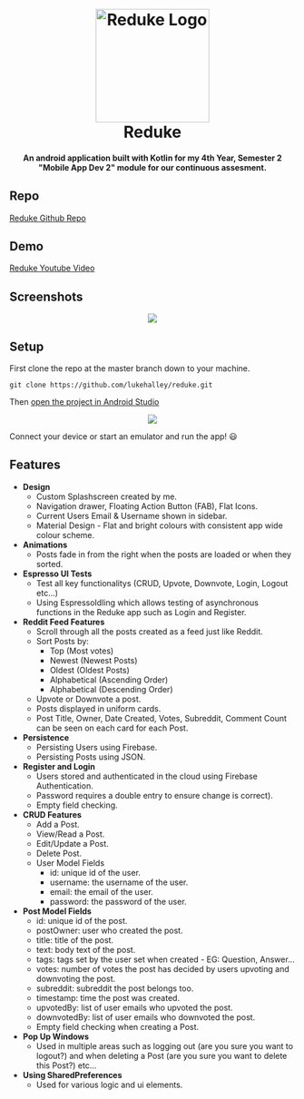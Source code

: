 
<h1 align="center">
  <br>
  <a href="https://i.ibb.co/C93y7np/redukeiconblue.png"><img src="https://i.ibb.co/C93y7np/redukeiconblue.png" alt="Reduke Logo" width="200"></a>
  <br>
  Reduke
  <br>
</h1>

<h4 align="center">An android application built with Kotlin for my 4th Year, Semester 2 "Mobile App Dev 2" module for our continuous assesment.</a></h4>

## Repo

[Reduke Github Repo](https://github.com/lukehalley/reduke)

## Demo

[Reduke Youtube Video](https://github.com/lukehalley/reduke)

## Screenshots

<p align="center">
  <img src="https://lh3.googleusercontent.com/ypfYjsWXhkA_iboEqDVH155mCfQ8gcXP5qMJWtdWUWnRwkuBf1tIZUjdL0tBIMxoTt7z_zmTr7gnzTAdYUTuQrUdQXpQRkRCAqNLnCMw5l4b-2QU3SIs5AcAWqfHsDwUfRJ8VQAKSMJm-QI5RV5sk_gkVBA9x1Py-0nxEFLaglrNJVNAzbCTYYvTo7kveOMFCx7O87bZnd2dWlFoKC1eMD1zCH5jGwBYCSbN26toFoClV5iNtQuQfy5mnoIoB_0ZZokZuB_RD_kSSJi7CF1vobrb_wJag-5okXCveQTiHN5ESy-zTcK-VsXtbHUY3EIXoP6DXuM7QtJX3huEqVOzXG7U1RMpAIC3XyyFJc1m4RvavgXYv_OvvALhmP_FJO9pXZ51s249fekmTmjrGtoMNyZS97yMF3kwhkk8NwYHAhxV7N7zWl1ePN7z94eAmzJdgidWvZk60tdtKpAzEyQXvxApBfA1n3HkvDRc4VGN61_Rl-8-hBJga8UBczRY3Depx03VDfhSvxy4ZlYo2HUXMzzej-gFlZrz8rEu1Pr-3cyi9gQCf50zYhCxYWHQG-nF8UZ-ZOhQBfgL_ETpKSWcYRpBjVhc4yw-CEcjQA8kW5kvA_b49kPfZwrWwvD2Hs6I8eJvorB10G2g-ToXe8BjO9sy6tK8P6H3=w924-h1640-no">
</p>

## Setup

First clone the repo at the master branch down to your machine.

`git clone https://github.com/lukehalley/reduke.git`

Then [open the project in Android Studio](https://github.com/dogriffiths/HeadFirstAndroid/wiki/How-to-open-a-project-in-Android-Studio)

<p align="center">
  <img src="https://lh3.googleusercontent.com/vqXWSJiIdlsARvsxzszBKqxI8_Ey979guegQUAda_gG-zGAGnjPwBV5rkzoBK5JEpqhO7sVs7mTrhMEfDILk_5pchhrhOoNJHKmmRYmtd3E0uydd8KOFA0EwqT_fZOrAWC1dE9BWotG55KP41ERNY3geb8cktDTjJQRroetPZGlnO1wSxRvCQHvHFT7fx3CgAReDkLZc7ztJKVlPKOC5MWj2bt3bdy3RdRYMeJ4w9hR_EmcEOUndeUNEzU--AbzGcTA3vry4c5MKv5nxXRNnleDoYfVExE0I9IogHI3KwraMVpiiEf8etHzFhxuv6eAorbqUe-OljEIi7yRjBD9WpwyBsxwQRSCvcoVeAF5bPmLOf5aXsV9AUEci_yRTXdt1sd7BpFvs4KMnW_JdZjt3O7KtqxPe35tD2eWBivzXlE97pSjvg4zBfsMNoRsPwpPUc8RdrfJiJZVl1zF9SW_GbWswTzs3zLboi5lxFSdz_xz7TMWvyINRu_cKVdvpX4nVBrxyYpdHiTcbDtvbwWFXbqK9c6xEOYmr5R-NS56aDjtsIycqkZvV9q7lyNiYEnC5HaJNJb4Qa1AYbmevyoyZfx9tvwRx8mWs1aoVuR4vtTLbl3s_V4sj09W2ymnaegb8FowDcX_T7pPy9cxaavh-RZIihw0ZHHbc=w2692-h1640-no">
</p>

Connect your device or start an emulator and run the app! 😃

## Features
* **Design**
  - Custom Splashscreen created by me.
  - Navigation drawer, Floating Action Button (FAB), Flat Icons.
  - Current Users Email & Username shown in sidebar.
  - Material Design - Flat and bright colours with consistent app wide colour scheme.
* **Animations**
  - Posts fade in from the right when the posts are loaded or when they sorted.
* **Espresso UI Tests**
  - Test all key functionalitys (CRUD, Upvote, Downvote, Login, Logout etc...)
  - Using EspressoIdling which allows testing of asynchronous functions in the Reduke app such as Login and Register.
* **Reddit Feed Features**
  - Scroll through all the posts created as a feed just like Reddit.
  - Sort Posts by:
    - Top (Most votes)
    - Newest (Newest Posts)
    - Oldest (Oldest Posts)
    - Alphabetical (Ascending Order)
    - Alphabetical (Descending Order)
  - Upvote or Downvote a post.
  - Posts displayed in uniform cards.
  - Post Title, Owner, Date Created, Votes, Subreddit, Comment Count can be seen on each card for each Post.
* **Persistence**
  - Persisting Users using Firebase.
  - Persisting Posts using JSON.
* **Register and Login**
  - Users stored and authenticated in the cloud using Firebase Authentication.
  - Password requires a double entry to ensure change is correct).
  - Empty field checking.
* **CRUD Features**
  - Add a Post.
  - View/Read a Post.
  - Edit/Update a Post.
  - Delete Post.
  * User Model Fields
    - id: unique id of the user.
    - username: the username of the user.
    - email: the email of the user.
    - password: the password of the user.
* **Post Model Fields**
  - id: unique id of the post.
  - postOwner: user who created the post.
  - title: title of the post.
  - text: body text of the post.
  - tags: tags set by the user set when created - EG: Question, Answer...
  - votes: number of votes the post has decided by users upvoting and downvoting the post.
  - subreddit: subreddit the post belongs too.
  - timestamp: time the post was created.
  - upvotedBy: list of user emails who upvoted the post.
  - downvotedBy: list of user emails who downvoted the post.
  - Empty field checking when creating a Post.
* **Pop Up Windows**
  - Used in multiple areas such as logging out (are you sure you want to logout?) and when deleting a Post (are you sure you want to delete this Post?) etc...
* **Using SharedPreferences**
  - Used for various logic and ui elements.
